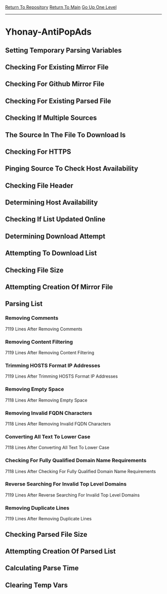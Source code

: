 [Return To Repository](https://github.com/deathbybandaid/piholeparser/)
[Return To Main](https://github.com/deathbybandaid/piholeparser/blob/master/RecentRunLogs/Mainlog.md)
[Go Up One Level](https://github.com/deathbybandaid/piholeparser/blob/master/RecentRunLogs/TopLevelScripts/30-Processing-External-Blacklists.md)
____________________________________
# Yhonay-AntiPopAds
## Setting Temporary Parsing Variables
## Checking For Existing Mirror File
## Checking For Github Mirror File
## Checking For Existing Parsed File
## Checking If Multiple Sources
## The Source In The File To Download Is
## Checking For HTTPS
## Pinging Source To Check Host Availability
## Checking File Header
## Determining Host Availability
## Checking If List Updated Online
## Determining Download Attempt
## Attempting To Download List
## Checking File Size
## Attempting Creation Of Mirror File
## Parsing List
### Removing Comments
7119 Lines After Removing Comments
### Removing Content Filtering
7119 Lines After Removing Content Filtering
### Trimming HOSTS Format IP Addresses
7119 Lines After Trimming HOSTS Format IP Addresses
### Removing Empty Space
7118 Lines After Removing Empty Space
### Removing Invalid FQDN Characters
7118 Lines After Removing Invalid FQDN Characters
### Converting All Text To Lower Case
7118 Lines After Converting All Text To Lower Case
### Checking For Fully Qualified Domain Name Requirements
7118 Lines After Checking For Fully Qualified Domain Name Requirements
### Reverse Searching For Invalid Top Level Domains
7119 Lines After Reverse Searching For Invalid Top Level Domains
### Removing Duplicate Lines
7119 Lines After Removing Duplicate Lines
## Checking Parsed File Size
## Attempting Creation Of Parsed List
## Calculating Parse Time
## Clearing Temp Vars
